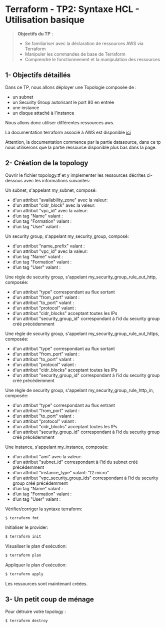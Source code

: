 <!--- 
Ceci est la version en markdown !
Utilisez l'aperçu pour avoir une version plus lisible
-->
# Terraform - TP2: Syntaxe HCL - Utilisation basique

> **Objectifs du TP** :
>- Se familiariser avec la déclaration de ressources AWS via Terraform
>- Manipuler les commandes de base de Terraform
>- Comprendre le fonctionnement et la manipulation des ressources
>

## 1- Objectifs détaillés

Dans ce TP, nous allons déployer une Topologie composée de :
* un subnet
* un Security Group autorisant le port 80 en entrée
* une instance
* un disque attaché à l’instance

Nous allons donc utiliser différentes ressources aws.

La documentation terraform associé à AWS est disponible [ici](https://registry.terraform.io/providers/hashicorp/aws/latest/docs)

Attention, la documentation commence par la partie datasource, dans ce tp nous utiliserons que la partie ressource disponible plus bas dans la page.


## 2- Création de la topology

Ouvrir le fichier topology.tf et y implementer les ressources décrites ci-dessous avec les informations suivantes:

Un subnet, s'appelant my_subnet, composé:
* d'un attribut "availability_zone" avec la valeur: 
* d'un attribut "cidr_block" avec la valeur: 
* d'un attribut "vpc_id" avec la valeur: 
* d’un tag "Name" valant : 
* d’un tag "Formation" valant : 
* d’un tag "User" valant :

Un security group, s'appelant my_security_group, composé:
* d'un attribut "name_prefix"  valant : 
* d'un attribut "vpc_id" avec la valeur:
* d’un tag "Name" valant :
* d’un tag "Formation" valant :
* d’un tag "User" valant :

Une règle de security group, s'appelant my_security_group_rule_out_http, composée:
* d'un attribut "type" correspondant au flux sortant
* d'un attribut "from_port" valant :
* d'un attribut "to_port" valant :
* d'un attribut "protocol" valant : 
* d'un attribut "cidr_blocks" acceptant toutes les IPs
* d'un attribut "security_group_id" correspondant à l’id du security group créé précédemment

Une règle de security group, s'appelant my_security_group_rule_out_https, composée:
* d'un attribut "type" correspondant au flux sortant
* d'un attribut "from_port" valant : 
* d'un attribut "to_port" valant : 
* d'un attribut "protocol" valant : 
* d'un attribut "cidr_blocks" acceptant toutes les IPs
* d'un attribut "security_group_id" correspondant à l’id du security group créé précédemment

Une règle de security group, s'appelant my_security_group_rule_http_in, composée:
* d'un attribut "type" correspondant au flux entrant
* d'un attribut "from_port" valant : 
* d'un attribut "to_port" valant : 
* d'un attribut "protocol" valant : 
* d'un attribut "cidr_blocks" acceptant toutes les IPs
* d'un attribut "security_group_id" correspondant à l’id du security group créé précédemment

Une instance, s'appelant my_instance, composée:
* d'un attribut "ami" avec la valeur: 
* d'un attribut "subnet_id" correspondant à l’id du subnet créé précédemment
* d'un attribut "instance_type" valant: "t2.micro"
* d'un attribut "vpc_security_group_ids" correspondant à l’id du security group créé précédemment
* d’un tag "Name" valant :
* d’un tag "Formation" valant :
* d’un tag "User" valant :

Vérifier/corriger la syntaxe terraform:
```bash
$ terraform fmt
```

Initialiser le provider:
```bash
$ terraform init
```

Visualiser le plan d'exécution:
```bash
$ terraform plan
```

Appliquer le plan d'exécution:
```bash
$ terraform apply
```

Les ressources sont maintenant créées.

## 3- Un petit coup de ménage

Pour détruire votre topology :
```bash
$ terraform destroy
```

